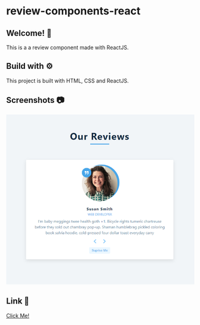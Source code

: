 # review-components-react

## Welcome! 👋

This is a a review component made with ReactJS.

## Build with ⚙️

This project is built with HTML, CSS and ReactJS.

## Screenshots 📷

![](img/screenshot1.png)

## Link 🔗

[Click Me!](https://react-review-component.netlify.app/)
